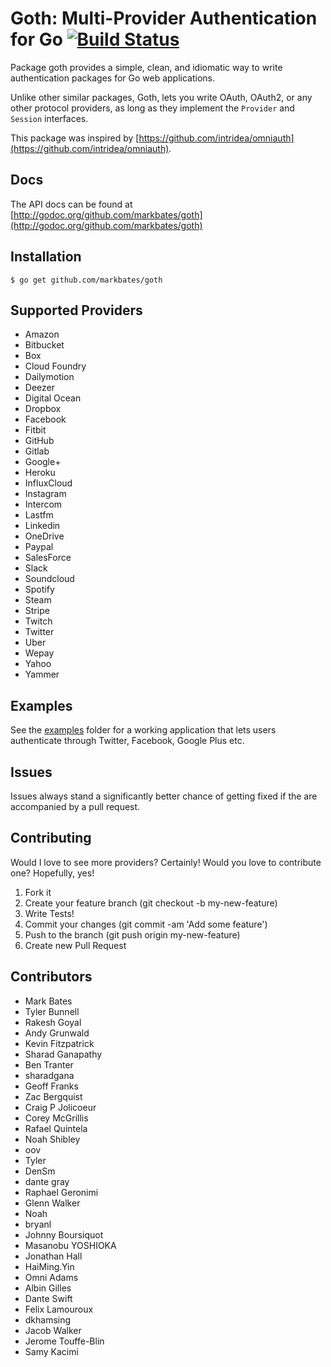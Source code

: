 # Goth: Multi-Provider Authentication for Go [![Build Status](https://travis-ci.org/markbates/goth.svg)](https://travis-ci.org/markbates/goth)

Package goth provides a simple, clean, and idiomatic way to write authentication
packages for Go web applications.

Unlike other similar packages, Goth, lets you write OAuth, OAuth2, or any other
protocol providers, as long as they implement the `Provider` and `Session` interfaces.

This package was inspired by [https://github.com/intridea/omniauth](https://github.com/intridea/omniauth).

## Docs

The API docs can be found at [http://godoc.org/github.com/markbates/goth](http://godoc.org/github.com/markbates/goth)

## Installation

```text
$ go get github.com/markbates/goth
```

## Supported Providers

* Amazon
* Bitbucket
* Box
* Cloud Foundry
* Dailymotion
* Deezer
* Digital Ocean
* Dropbox
* Facebook
* Fitbit
* GitHub
* Gitlab
* Google+
* Heroku
* InfluxCloud
* Instagram
* Intercom
* Lastfm
* Linkedin
* OneDrive
* Paypal
* SalesForce
* Slack
* Soundcloud
* Spotify
* Steam
* Stripe
* Twitch
* Twitter
* Uber
* Wepay
* Yahoo
* Yammer

## Examples

See the [examples](examples) folder for a working application that lets users authenticate
through Twitter, Facebook, Google Plus etc.

## Issues

Issues always stand a significantly better chance of getting fixed if the are accompanied by a
pull request.

## Contributing

Would I love to see more providers? Certainly! Would you love to contribute one? Hopefully, yes!

1. Fork it
2. Create your feature branch (git checkout -b my-new-feature)
3. Write Tests!
4. Commit your changes (git commit -am 'Add some feature')
5. Push to the branch (git push origin my-new-feature)
6. Create new Pull Request

## Contributors

* Mark Bates
* Tyler Bunnell
* Rakesh Goyal
* Andy Grunwald
* Kevin Fitzpatrick
* Sharad Ganapathy
* Ben Tranter
* sharadgana
* Geoff Franks
* Zac Bergquist
* Craig P Jolicoeur
* Corey McGrillis
* Rafael Quintela
* Noah Shibley
* oov
* Tyler
* DenSm
* dante gray
* Raphael Geronimi
* Glenn Walker
* Noah
* bryanl
* Johnny Boursiquot
* Masanobu YOSHIOKA
* Jonathan Hall
* HaiMing.Yin
* Omni Adams
* Albin Gilles
* Dante Swift
* Felix Lamouroux
* dkhamsing
* Jacob Walker
* Jerome Touffe-Blin
* Samy Kacimi

